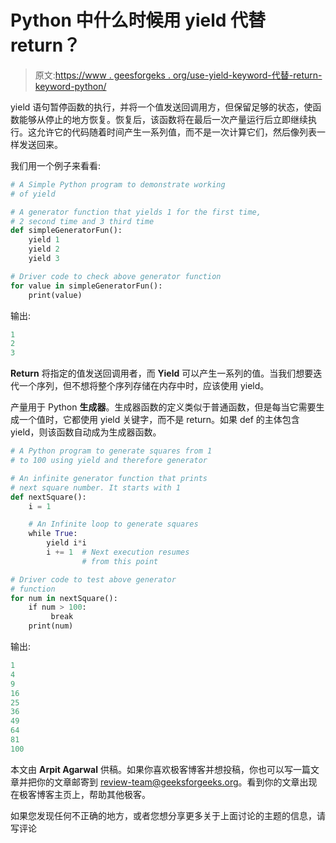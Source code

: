 # Python 中什么时候用 yield 代替 return？

> 原文:[https://www . geesforgeks . org/use-yield-keyword-代替-return-keyword-python/](https://www.geeksforgeeks.org/use-yield-keyword-instead-return-keyword-python/)

yield 语句暂停函数的执行，并将一个值发送回调用方，但保留足够的状态，使函数能够从停止的地方恢复。恢复后，该函数将在最后一次产量运行后立即继续执行。这允许它的代码随着时间产生一系列值，而不是一次计算它们，然后像列表一样发送回来。

我们用一个例子来看看:

```py
# A Simple Python program to demonstrate working
# of yield

# A generator function that yields 1 for the first time,
# 2 second time and 3 third time
def simpleGeneratorFun():
    yield 1
    yield 2
    yield 3

# Driver code to check above generator function
for value in simpleGeneratorFun(): 
    print(value)
```

输出:

```py
1
2
3
```

**Return** 将指定的值发送回调用者，而 **Yield** 可以产生一系列的值。当我们想要迭代一个序列，但不想将整个序列存储在内存中时，应该使用 yield。

产量用于 Python **生成器**。生成器函数的定义类似于普通函数，但是每当它需要生成一个值时，它都使用 yield 关键字，而不是 return。如果 def 的主体包含 yield，则该函数自动成为生成器函数。

```py
# A Python program to generate squares from 1
# to 100 using yield and therefore generator

# An infinite generator function that prints
# next square number. It starts with 1
def nextSquare():
    i = 1

    # An Infinite loop to generate squares 
    while True:
        yield i*i                
        i += 1  # Next execution resumes 
                # from this point     

# Driver code to test above generator 
# function
for num in nextSquare():
    if num > 100:
         break    
    print(num)
```

输出:

```py
1
4
9
16
25
36
49
64
81
100
```

本文由 **Arpit Agarwal** 供稿。如果你喜欢极客博客并想投稿，你也可以写一篇文章并把你的文章邮寄到 review-team@geeksforgeeks.org。看到你的文章出现在极客博客主页上，帮助其他极客。

如果您发现任何不正确的地方，或者您想分享更多关于上面讨论的主题的信息，请写评论